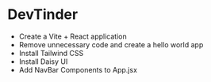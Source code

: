 # DevTinder

- Create a Vite + React application 
- Remove unnecessary code and create a hello world app
- Install Tailwind CSS
- Install Daisy UI
- Add NavBar Components to App.jsx